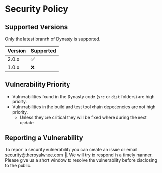 # Security Policy

## Supported Versions

Only the latest branch of Dynasty is supported.

| Version | Supported          |
| ------- | ------------------ |
| 2.0.x   | :white_check_mark: |
| 1.0.x   | :x:                |


## Vulnerability Priority
- Vulnerabilities found in the Dynasty code (`src` or `dist` folders) are high priorty.
- Vulnerabilities in the build and test tool chain depedencies are not high priority.
  - Unless they are critical they will be fixed where during the next update.


## Reporting a Vulnerability
To report a security vulnerability you can create an issue or email [security@theroyalwhee.com](mailto:security@theroyalwhee.com) 📧.
We will try to respond in a timely manner. Please give us a short window to resolve the vulnerability before disclosing to the public.
